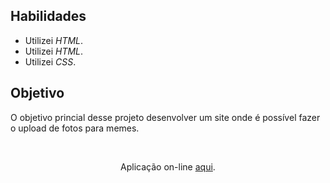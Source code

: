 ## Habilidades

- Utilizei _HTML_.
- Utilizei _HTML_.
- Utilizei _CSS_.

## Objetivo

O objetivo princial desse projeto desenvolver um site onde é possível fazer o upload de fotos para memes.

<br>
<p align='center'>Aplicação on-line <a href='https://ilanaragao.github.io/projects/meme-generator/' target='_blank'>aqui</a>.
</p>

